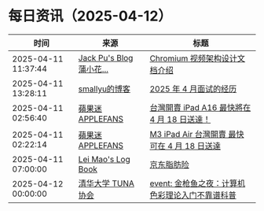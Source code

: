 ﻿# 每日资讯（2025-04-12）

|时间|来源|标题|
|---|---|---|
|2025-04-11 11:37:44|[Jack Pu's Blog 蒲小花...](https://www.jackpu.com/rss/)|[Chromium 视频架构设计文档介绍](https://www.jackpu.com/chromium-shi-pin-jia-gou-she-ji-wen-dang-jie-shao/)|
|2025-04-11 13:28:11|[smallyu的博客](https://smallyu.net/atom.xml)|[2025 年 4 月面试的经历](https://smallyu.net/2025/04/11/2025%E5%B9%B44%E6%9C%88%E9%9D%A2%E8%AF%95%E7%9A%84%E7%BB%8F%E5%8E%86/)|
|2025-04-11 02:56:40|[蘋果迷 APPLEFANS](https://applefans.today/feed/)|[台灣開賣 iPad A16 最快將在 4 月 18 日送達！](https://applefans.today/2025-04-ipad-a16-tw-launch/)|
|2025-04-11 02:22:14|[蘋果迷 APPLEFANS](https://applefans.today/feed/)|[M3 iPad Air 台灣開賣 最快可在 4 月 18 日送達](https://applefans.today/2025-04-tw-launch-m3-ipad-air/)|
|2025-04-11 07:00:00|[Lei Mao's Log Book](https://leimao.github.io/atom.xml)|[京东脂肪险](https://leimao.github.io/essay/%E4%BA%AC%E4%B8%9C%E8%84%82%E8%82%AA%E9%99%A9/)|
|2025-04-12 00:00:00|[清华大学 TUNA 协会](https://tuna.moe/feed.xml)|[event: 金枪鱼之夜：计算机色彩理论入门不靠谱科普](https://tuna.moe/event/2025/color/)|

